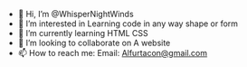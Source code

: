 - 👋 Hi, I’m @WhisperNightWinds
- 👀 I’m interested in Learning code in any way shape or form
- 🌱 I’m currently learning HTML CSS
- 💞️ I’m looking to collaborate on A website
- 📫 How to reach me: Email: Alfurtacon@gmail.com

<!---
WhisperNightWinds/WhisperNightWinds is a ✨ special ✨ repository because its `README.md` (this file) appears on your GitHub profile.
You can click the Preview link to take a look at your changes.
--->

